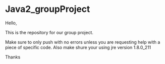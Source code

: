 # Java2_groupProject
Hello,

This is the repository for our group project.

Make sure to only push with no errors unless you are requesting help with a piece of specific code.
Also make shure your using jre version 1.8.0_211

Thanks
